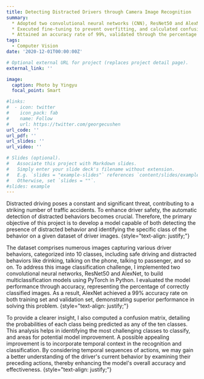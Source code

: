 ```yaml
---
title: Detecting Distracted Drivers through Camera Image Recognition
summary: 
  * Adopted two convolutional neural networks (CNN), ResNet50 and AlexNet, employing PyTorch to construct multiclassification models for drivers’ image processing and recognition.
  * Executed fine-tuning to prevent overfitting, and calculated confusion matrices for detailed comparison.
  * Attained an accuracy rate of 99%, validated through the percentage of correctly classified images.
tags:
  - Computer Vision
date: '2020-12-01T00:00:00Z'

# Optional external URL for project (replaces project detail page).
external_link: ''

image:
  caption: Photo by Yingyu
  focal_point: Smart

#links:
#  - icon: twitter
#    icon_pack: fab
#    name: Follow
#    url: https://twitter.com/georgecushen
url_code: ''
url_pdf: ''
url_slides: ''
url_video: ''

# Slides (optional).
#   Associate this project with Markdown slides.
#   Simply enter your slide deck's filename without extension.
#   E.g. `slides = "example-slides"` references `content/slides/example-slides.md`.
#   Otherwise, set `slides = ""`.
#slides: example
---
```


Distracted driving poses a constant and significant threat, contributing to a striking number of traffic accidents. To enhance driver safety, the automatic detection of distracted behaviors becomes crucial. Therefore, the primary objective of this project is to develop a model capable of both detecting the presence of distracted behavior and identifying the specific class of the behavior on a given dataset of driver images.
{style="text-align: justify;"}

The dataset comprises numerous images capturing various driver behaviors, categorized into 10 classes, including safe driving and distracted behaviors like drinking, talking on the phone, talking to passenger, and so on. To address this image classification challenge, I implemented two convolutional neural networks, ResNet50 and AlexNet, to build multiclassification models using PyTorch in Python. I evaluated the model performance through accuracy, representing the percentage of correctly classified images. As a result, AlexNet achieved a 99% accuracy rate on both training set and validation set, demonstrating superior performance in solving this problem.
{style="text-align: justify;"}

To provide a clearer insight, I also computed a confusion matrix, detailing the probabilities of each class being predicted as any of the ten classes. This analysis helps in identifying the most challenging classes to classify, and areas for potential model improvement. A possible appealing improvement is to incorporate temporal context in the recognition and classification. By considering temporal sequences of actions, we may gain a better understanding of the driver's current behavior by examining their preceding actions, thereby enhancing the model's overall accuracy and effectiveness.
{style="text-align: justify;"}

